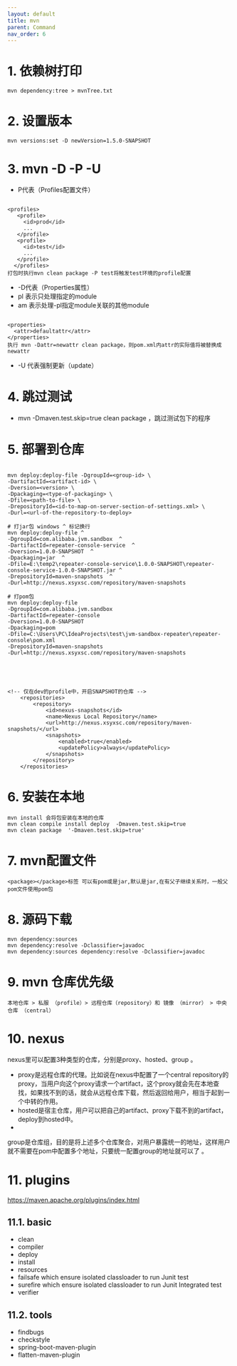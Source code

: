 ```yaml
---
layout: default
title: mvn
parent: Command
nav_order: 6
---
```


# 1. 依赖树打印

```shell
mvn dependency:tree > mvnTree.txt
```

# 2. 设置版本

```shell
mvn versions:set -D newVersion=1.5.0-SNAPSHOT
```

# 3. mvn -D -P -U

- P代表（Profiles配置文件）

```shell

<profiles>
   <profile>
     <id>prod</id>
     ...
   </profile>
   <profile>
     <id>test</id>
     ...
   </profile>
  </profiles>
打包时执行mvn clean package -P test将触发test环境的profile配置 

```

- -D代表（Properties属性）
- pl 表示只处理指定的module
- am 表示处理-pl指定module关联的其他module

```shell

<properties>
  <attr>defaultattr</attr>
</properties>
执行 mvn -Dattr=newattr clean package，则pom.xml内attr的实际值将被替换成newattr

```

- -U 代表强制更新（update）

# 4. 跳过测试

- mvn -Dmaven.test.skip=true clean package ，跳过测试包下的程序

# 5. 部署到仓库

```shell

mvn deploy:deploy-file -DgroupId=<group-id> \
-DartifactId=<artifact-id> \
-Dversion=<version> \
-Dpackaging=<type-of-packaging> \
-Dfile=<path-to-file> \
-DrepositoryId=<id-to-map-on-server-section-of-settings.xml> \
-Durl=<url-of-the-repository-to-deploy>

# 打jar包 windows ^ 标记换行
mvn deploy:deploy-file ^
-DgroupId=com.alibaba.jvm.sandbox  ^
-DartifactId=repeater-console-service  ^
-Dversion=1.0.0-SNAPSHOT  ^
-Dpackaging=jar  ^
-Dfile=E:\temp2\repeater-console-service\1.0.0-SNAPSHOT\repeater-console-service-1.0.0-SNAPSHOT.jar ^
-DrepositoryId=maven-snapshots  ^
-Durl=http://nexus.xsyxsc.com/repository/maven-snapshots

# 打pom包
mvn deploy:deploy-file 
-DgroupId=com.alibaba.jvm.sandbox 
-DartifactId=repeater-console 
-Dversion=1.0.0-SNAPSHOT 
-Dpackaging=pom 
-Dfile=C:\Users\PC\IdeaProjects\test\jvm-sandbox-repeater\repeater-console\pom.xml 
-DrepositoryId=maven-snapshots 
-Durl=http://nexus.xsyxsc.com/repository/maven-snapshots





<!-- 仅在dev的profile中，开启SNAPSHOT的仓库 -->
    <repositories>
        <repository>
            <id>nexus-snapshots</id>
            <name>Nexus Local Repository</name>
            <url>http://nexus.xsyxsc.com/repository/maven-snapshots/</url>
            <snapshots>
                <enabled>true</enabled>
                <updatePolicy>always</updatePolicy>
            </snapshots>
        </repository>
    </repositories>
```

# 6. 安装在本地

```shell
mvn install 会将包安装在本地的仓库
mvn clean compile install deploy  -Dmaven.test.skip=true
mvn clean package  '-Dmaven.test.skip=true'

```

# 7. mvn配置文件

```text
<package></package>标签 可以有pom或是jar,默认是jar,在有父子继续关系时，一般父pom文件使用pom包
```

# 8. 源码下载

```shell
mvn dependency:sources
mvn dependency:resolve -Dclassifier=javadoc
mvn dependency:sources dependency:resolve -Dclassifier=javadoc
```

# 9. mvn 仓库优先级

```shell
本地仓库 > 私服 （profile）> 远程仓库（repository）和 镜像 （mirror） > 中央仓库 （central）
```

# 10. nexus

nexus里可以配置3种类型的仓库，分别是proxy、hosted、group 。

- proxy是远程仓库的代理。比如说在nexus中配置了一个central
  repository的proxy，当用户向这个proxy请求一个artifact，这个proxy就会先在本地查找，如果找不到的话，就会从远程仓库下载，然后返回给用户，相当于起到一个中转的作用。
- hosted是宿主仓库，用户可以把自己的artifact、proxy下载不到的artifact，deploy到hosted中。
-
group是仓库组，目的是将上述多个仓库聚合，对用户暴露统一的地址，这样用户就不需要在pom中配置多个地址，只要统一配置group的地址就可以了 。

# 11. plugins

https://maven.apache.org/plugins/index.html

## 11.1. basic

- clean
- compiler
- deploy
- install
- resources
- failsafe which ensure isolated classloader to run Junit test
- surefire which ensure isolated classloader to run Junit Integrated test
- verifier

## 11.2. tools

- findbugs
- checkstyle
- spring-boot-maven-plugin
- flatten-maven-plugin